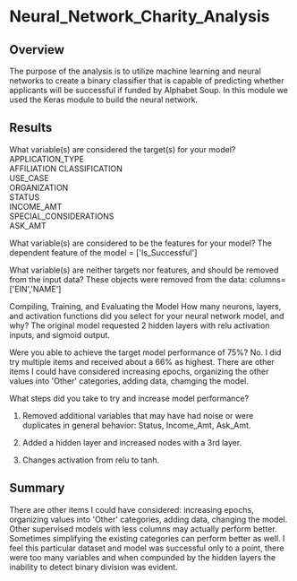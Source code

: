 # Neural_Network_Charity_Analysis


## Overview 

The purpose of the analysis is to utilize machine learning and neural networks to create a binary classifier that is capable of predicting whether applicants will be successful if funded by Alphabet Soup.
In this module we used the Keras module to build the neural network.

## Results


What variable(s) are considered the target(s) for your model?
APPLICATION_TYPE	
AFFILIATION	
CLASSIFICATION	
USE_CASE	
ORGANIZATION	
STATUS	
INCOME_AMT	
SPECIAL_CONSIDERATIONS	
ASK_AMT

What variable(s) are considered to be the features for your model?
The dependent feature of the model = ['Is_Successful']

What variable(s) are neither targets nor features, and should be removed from the input data?
These objects were removed from the data: columns=['EIN','NAME']


Compiling, Training, and Evaluating the Model
How many neurons, layers, and activation functions did you select for your neural network model, and why?
The original model requested 2 hidden layers with relu activation inputs, and sigmoid output. 
 
Were you able to achieve the target model performance of 75%? 
No. I did try multiple items and received about a 66% as highest. There are other items I could have considered increasing epochs, organizing the other values into 'Other' categories, adding data, chamging the model.

What steps did you take to try and increase model performance?
1) Removed additional variables that may have had noise or were duplicates in general behavior: Status, Income_Amt, Ask_Amt. 



2) Added a hidden layer and increased nodes with a 3rd layer. 



3) Changes activation from relu to tanh. 


## Summary
There are other items I could have considered: increasing epochs, organizing values into 'Other' categories, adding data, changing the model. 
Other supervised models with less columns may actually perform better. Sometimes simplifying the existing categories can perform better as well. I feel this particular dataset and model was successful only to a point, there were too many variables and when compunded by the hidden layers 
the inability to detect binary division was evident.




